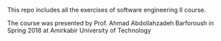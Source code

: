 This repo includes all the exercises of software engineering II course.

The course was presented by Prof. Ahmad Abdollahzadeh Barforoush in Spring 2018 at Amirkabir University of Technology
